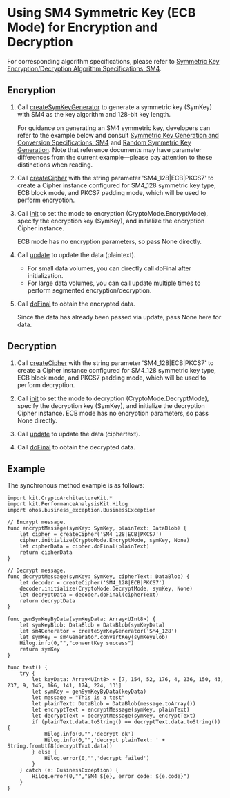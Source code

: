 # Using SM4 Symmetric Key (ECB Mode) for Encryption and Decryption

For corresponding algorithm specifications, please refer to [Symmetric Key Encryption/Decryption Algorithm Specifications: SM4](./cj-crypto-sym-encrypt-decrypt-spec.md#sm4).

## Encryption

1. Call [createSymKeyGenerator](../../../../API_Reference/source_en/CryptoArchitectureKit/cj-apis-crypto.md#func-createsymkeygeneratorstring) to generate a symmetric key (SymKey) with SM4 as the key algorithm and 128-bit key length.

    For guidance on generating an SM4 symmetric key, developers can refer to the example below and consult [Symmetric Key Generation and Conversion Specifications: SM4](./cj-crypto-sym-key-generation-conversion-spec.md#sm4) and [Random Symmetric Key Generation](./cj-crypto-generate-sym-key-randomly.md). Note that reference documents may have parameter differences from the current example—please pay attention to these distinctions when reading.

2. Call [createCipher](../../../../API_Reference/source_en/CryptoArchitectureKit/cj-apis-crypto.md#func-createcipherstring) with the string parameter 'SM4_128|ECB|PKCS7' to create a Cipher instance configured for SM4_128 symmetric key type, ECB block mode, and PKCS7 padding mode, which will be used to perform encryption.

3. Call [init](../../../../API_Reference/source_en/CryptoArchitectureKit/cj-apis-crypto.md#func-initcryptomode-key-paramsspec) to set the mode to encryption (CryptoMode.EncryptMode), specify the encryption key (SymKey), and initialize the encryption Cipher instance.

    ECB mode has no encryption parameters, so pass None directly.

4. Call [update](../../../../API_Reference/source_en/CryptoArchitectureKit/cj-apis-crypto.md#func-updatedatablob) to update the data (plaintext).

    - For small data volumes, you can directly call doFinal after initialization.
    - For large data volumes, you can call update multiple times to perform segmented encryption/decryption.

5. Call [doFinal](../../../../API_Reference/source_en/CryptoArchitectureKit/cj-apis-crypto.md#func-dofinaldatablob) to obtain the encrypted data.

    Since the data has already been passed via update, pass None here for data.

## Decryption

1. Call [createCipher](../../../../API_Reference/source_en/CryptoArchitectureKit/cj-apis-crypto.md#func-createcipherstring) with the string parameter 'SM4_128|ECB|PKCS7' to create a Cipher instance configured for SM4_128 symmetric key type, ECB block mode, and PKCS7 padding mode, which will be used to perform decryption.

2. Call [init](../../../../API_Reference/source_en/CryptoArchitectureKit/cj-apis-crypto.md#func-initcryptomode-key-paramsspec) to set the mode to decryption (CryptoMode.DecryptMode), specify the decryption key (SymKey), and initialize the decryption Cipher instance. ECB mode has no encryption parameters, so pass None directly.

3. Call [update](../../../../API_Reference/source_en/CryptoArchitectureKit/cj-apis-crypto.md#func-updatedatablob) to update the data (ciphertext).

4. Call [doFinal](../../../../API_Reference/source_en/CryptoArchitectureKit/cj-apis-crypto.md#func-dofinaldatablob) to obtain the decrypted data.

## Example

The synchronous method example is as follows:

<!-- compile -->

```cangjie
import kit.CryptoArchitectureKit.*
import kit.PerformanceAnalysisKit.Hilog
import ohos.business_exception.BusinessException

// Encrypt message.
func encryptMessage(symKey: SymKey, plainText: DataBlob) {
    let cipher = createCipher('SM4_128|ECB|PKCS7')
    cipher.initialize(CryptoMode.EncryptMode, symKey, None)
    let cipherData = cipher.doFinal(plainText)
    return cipherData
}

// Decrypt message.
func decryptMessage(symKey: SymKey, cipherText: DataBlob) {
    let decoder = createCipher('SM4_128|ECB|PKCS7')
    decoder.initialize(CryptoMode.DecryptMode, symKey, None)
    let decryptData = decoder.doFinal(cipherText)
    return decryptData
}

func genSymKeyByData(symKeyData: Array<UInt8>) {
    let symKeyBlob: DataBlob = DataBlob(symKeyData)
    let sm4Generator = createSymKeyGenerator('SM4_128')
    let symKey = sm4Generator.convertKey(symKeyBlob)
    Hilog.info(0,"","convertKey success")
    return symKey
}

func test() {
    try {
        let keyData: Array<UInt8> = [7, 154, 52, 176, 4, 236, 150, 43, 237, 9, 145, 166, 141, 174, 224, 131]
        let symKey = genSymKeyByData(keyData)
        let message = "This is a test"
        let plainText: DataBlob = DataBlob(message.toArray())
        let encryptText = encryptMessage(symKey, plainText)
        let decryptText = decryptMessage(symKey, encryptText)
        if (plainText.data.toString() == decryptText.data.toString()) {
            Hilog.info(0,"",'decrypt ok')
            Hilog.info(0,"",'decrypt plainText: ' + String.fromUtf8(decryptText.data))
        } else {
            Hilog.error(0,"",'decrypt failed')
        }
    } catch (e: BusinessException) {
        Hilog.error(0,"","SM4 ${e}, error code: ${e.code}")
    }
}
```